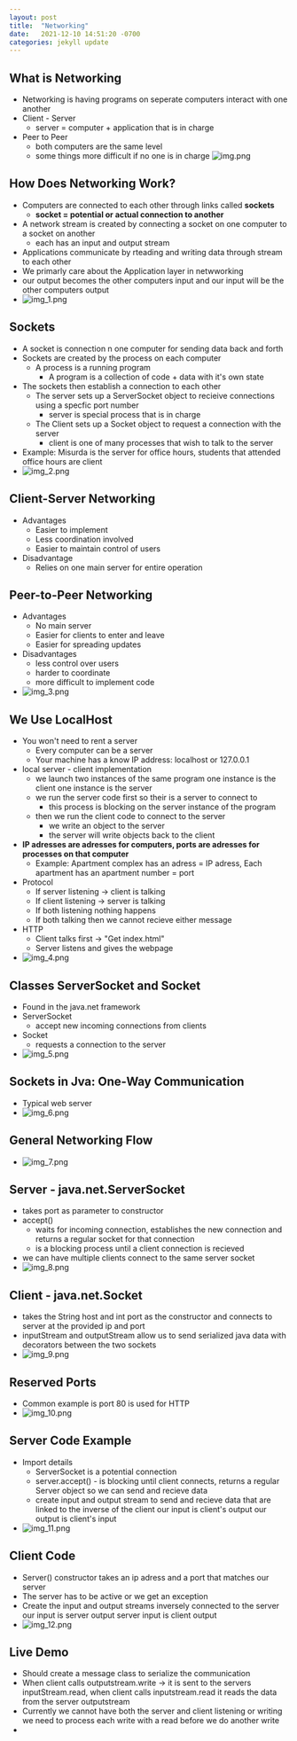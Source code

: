 ```yaml
---
layout: post
title:  "Networking"
date:   2021-12-10 14:51:20 -0700
categories: jekyll update
---
```


<link rel="stylesheet" href="/assets/style.css">


## What is Networking

- Networking is having programs on seperate computers interact with one another
- Client - Server
  - server = computer + application that is in charge
- Peer to Peer
  - both computers are the same level
  - some things more difficult if no one is in charge
![img.png](/assets/images/img.png?style=centerme)

## How Does Networking Work?

- Computers are connected to each other through links called **sockets**
  - **socket = potential or actual connection to another**
- A network stream is created by connecting a socket on one computer to a socket on another
  - each has an input and output stream
- Applications communicate by rteading and writing data through stream to each other
- We primarly care about the Application layer in netwworking
- our output becomes the other computers input and our input will be the other computers output
- ![img_1.png](/assets/images/img_1.png?style=centerme)

## Sockets

- A socket is connection n one computer for sending data back and forth
- Sockets are created by the process on each computer
  - A process is a running program
    - A program is a collection of code + data with it's own state
- The sockets then establish a connection to each other
  - The server sets up a ServerSocket object to recieive connections using a specfic port number
    - server is special process that is in charge
  - The Client sets up a Socket object to request a connection with the server
    - client is one of many processes that wish to talk to the server
- Example: Misurda is the server for office hours, students that attended office hours are client
- ![img_2.png](/assets/images/img_2.png?style=centerme) 

## Client-Server Networking

- Advantages
  - Easier to implement
  - Less coordination involved
  - Easier to maintain control of users
- Disadvantage
  - Relies on one main server for entire operation

## Peer-to-Peer Networking

- Advantages
  - No main server
  - Easier for clients to enter and leave
  - Easier for spreading updates
- Disadvantages
  - less control over users
  - harder to coordinate
  - more difficult to implement code
- ![img_3.png](/assets/images/img_3.png?style=centerme) 

## We Use LocalHost

- You won't need to rent a server
  - Every computer can be a server
  - Your machine has a know IP address: localhost or 127.0.0.1
- local server - client implementation
  - we launch two instances of the same program one instance is the client one instance is the server
  - we run the server code first so their is a server to connect to
    - this process is blocking on the server instance of the program
  - then we run the client code to connect to the server
    - we write an object to the server
    - the server will write objects back to the client
- **IP adresses are adresses for computers, ports are adresses for processes on that computer**
  - Example: Apartment complex has an adress = IP adress, Each apartment has an apartment number = port
- Protocol
  - If server listening -> client is talking
  - If client listening -> server is talking
  - If both listening nothing happens
  - If both talking then we cannot recieve either message
- HTTP
  - Client talks first -> "Get index.html"
  - Server listens and gives the webpage
- ![img_4.png](/assets/images/img_4.png?style=centerme) 

## Classes ServerSocket and Socket

- Found in the java.net framework
- ServerSocket
  - accept new incoming connections from clients
- Socket
  - requests a connection to the server
- ![img_5.png](/assets/images/img_5.png?style=centerme) 

## Sockets in Jva: One-Way Communication

- Typical web server
- ![img_6.png](/assets/images/img_6.png?style=centerme) 

## General Networking Flow

- ![img_7.png](/assets/images/img_7.png?style=centerme) 

## Server - java.net.ServerSocket

- takes port as parameter to constructor
- accept()
  - waits for incoming connection, establishes the new connection and returns a regular socket for that
    connection
  - is a blocking process until a client connection is recieved
- we can have multiple clients connect to the same server socket
- ![img_8.png](/assets/images/img_8.png?style=centerme)

## Client - java.net.Socket

- takes the String host and int port as the constructor and connects to server at the provided ip and port
- inputStream and outputStream allow us to send serialized java data with decorators between the two sockets
- ![img_9.png](/assets/images/img_9.png?style=centerme)

## Reserved Ports

- Common example is port 80 is used for HTTP
- ![img_10.png](/assets/images/img_10.png?style=centerme) 

## Server Code Example

- Import details
  - ServerSocket is a potential connection
  - server.accept() - is blocking until client connects, returns a regular Server object so we can send and recieve data
  - create input and output stream to send and recieve data that are linked to the inverse of the client our input
    is client's output our output is client's input
- ![img_11.png](/assets/images/img_11.png?style=centerme) 

## Client Code

- Server() constructor takes an ip adress and a port that matches our server
- The server has to be active or we get an exception
- Create the input and output streams inversely connected to the server our input is server output server input is
  client output
- ![img_12.png](/assets/images/img_12.png?style=centerme) 

## Live Demo

- Should create a message class to serialize the communication
- When client calls outputstream.write -> it is sent to the servers inputStream.read, when client calls
  inputstream.read it reads the data from the server outputstream
- Currently we cannot have both the server and client listening or writing we need to process each write with a read
  before we do another write
-
